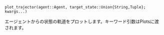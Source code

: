 ```
plot_trajector(agent::Agent, target_state::Union{String,Tuple}; kwargs...)
```

エージェントからの状態の軌道をプロットします。キーワード引数はPlotsに渡されます。
